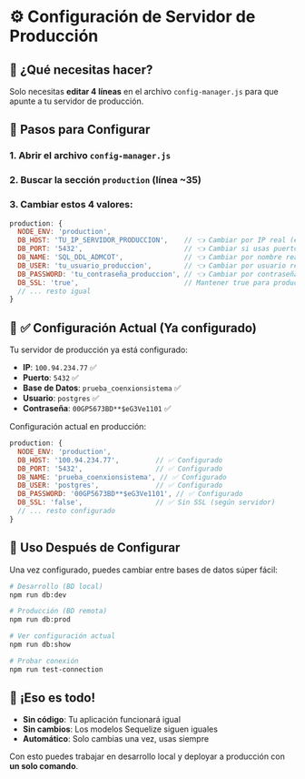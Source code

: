 # ⚙️ Configuración de Servidor de Producción

## 🎯 ¿Qué necesitas hacer?

Solo necesitas **editar 4 líneas** en el archivo `config-manager.js` para que apunte a tu servidor de producción.

## 📝 Pasos para Configurar

### 1. Abrir el archivo `config-manager.js`

### 2. Buscar la sección `production` (línea ~35)

### 3. Cambiar estos 4 valores:

```javascript
production: {
  NODE_ENV: 'production',
  DB_HOST: 'TU_IP_SERVIDOR_PRODUCCION',    // 👈 Cambiar por IP real (ej: 192.168.1.100)
  DB_PORT: '5432',                         // 👈 Cambiar si usas puerto diferente
  DB_NAME: 'SQL_DDL_ADMCOT',               // 👈 Cambiar por nombre real de BD
  DB_USER: 'tu_usuario_produccion',        // 👈 Cambiar por usuario real
  DB_PASSWORD: 'tu_contraseña_produccion', // 👈 Cambiar por contraseña real
  DB_SSL: 'true',                          // Mantener true para producción
  // ... resto igual
}
```

## 🔧 ✅ Configuración Actual (Ya configurado)

Tu servidor de producción ya está configurado:
- **IP**: `100.94.234.77` ✅
- **Puerto**: `5432` ✅
- **Base de Datos**: `prueba_coenxionsistema` ✅
- **Usuario**: `postgres` ✅
- **Contraseña**: `00GP5673BD**$eG3Ve1101` ✅

Configuración actual en producción:

```javascript
production: {
  NODE_ENV: 'production',
  DB_HOST: '100.94.234.77',         // ✅ Configurado
  DB_PORT: '5432',                  // ✅ Configurado
  DB_NAME: 'prueba_coenxionsistema', // ✅ Configurado  
  DB_USER: 'postgres',              // ✅ Configurado
  DB_PASSWORD: '00GP5673BD**$eG3Ve1101', // ✅ Configurado
  DB_SSL: 'false',                  // ✅ Sin SSL (según servidor)
  // ... resto configurado
}
```

## 🚀 Uso Después de Configurar

Una vez configurado, puedes cambiar entre bases de datos súper fácil:

```bash
# Desarrollo (BD local)
npm run db:dev

# Producción (BD remota) 
npm run db:prod

# Ver configuración actual
npm run db:show

# Probar conexión
npm run test-connection
```

## 🎉 ¡Eso es todo!

- **Sin código**: Tu aplicación funcionará igual
- **Sin cambios**: Los modelos Sequelize siguen iguales  
- **Automático**: Solo cambias una vez, usas siempre

Con esto puedes trabajar en desarrollo local y deployar a producción con **un solo comando**. 